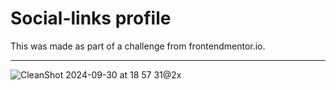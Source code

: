# Social-links profile

This was made as part of a challenge from frontendmentor.io. 

---

![CleanShot 2024-09-30 at 18 57 31@2x](https://github.com/user-attachments/assets/82b3b1e8-4229-4815-a328-a56d1df7daca)
